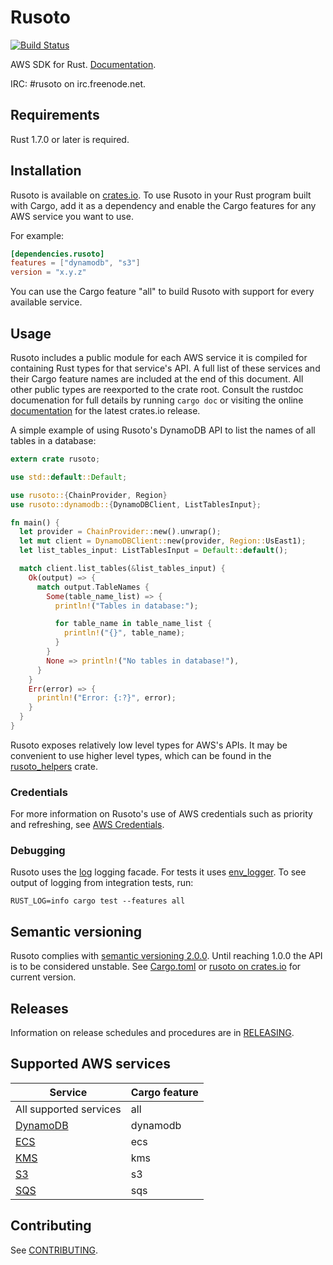 # Rusoto

[![Build Status](https://travis-ci.org/rusoto/rusoto.svg?branch=master)](https://travis-ci.org/rusoto/rusoto)

AWS SDK for Rust. [Documentation](https://rusoto.github.io/rusoto/rusoto/index.html).

IRC: #rusoto on irc.freenode.net.

## Requirements

Rust 1.7.0 or later is required.

## Installation

Rusoto is available on [crates.io](https://crates.io/crates/rusoto).
To use Rusoto in your Rust program built with Cargo, add it as a dependency and enable the Cargo features for any AWS service you want to use.

For example:

``` toml
[dependencies.rusoto]
features = ["dynamodb", "s3"]
version = "x.y.z"
```

You can use the Cargo feature "all" to build Rusoto with support for every available service.

## Usage

Rusoto includes a public module for each AWS service it is compiled for containing Rust types for that service's API.
A full list of these services and their Cargo feature names are included at the end of this document.
All other public types are reexported to the crate root.
Consult the rustdoc documenation for full details by running `cargo doc` or visiting the online [documentation](https://rusoto.github.io/rusoto/rusoto/index.html) for the latest crates.io release.

A simple example of using Rusoto's DynamoDB API to list the names of all tables in a database:

```rust
extern crate rusoto;

use std::default::Default;

use rusoto::{ChainProvider, Region}
use rusoto::dynamodb::{DynamoDBClient, ListTablesInput};

fn main() {
  let provider = ChainProvider::new().unwrap();
  let mut client = DynamoDBClient::new(provider, Region::UsEast1);
  let list_tables_input: ListTablesInput = Default::default();

  match client.list_tables(&list_tables_input) {
    Ok(output) => {
      match output.TableNames {
        Some(table_name_list) => {
          println!("Tables in database:");

          for table_name in table_name_list {
            println!("{}", table_name);
          }
        }
        None => println!("No tables in database!"),
      }
    }
    Err(error) => {
      println!("Error: {:?}", error);
    }
  }
}
```

Rusoto exposes relatively low level types for AWS's APIs.
It may be convenient to use higher level types, which can be found in the [rusoto_helpers](https://github.com/rusoto/rusoto_helpers) crate.

### Credentials

For more information on Rusoto's use of AWS credentials such as priority and refreshing, see [AWS Credentials](AWS-CREDENTIALS.md).

### Debugging

Rusoto uses the [log](https://crates.io/crates/log/) logging facade.
For tests it uses [env_logger](https://crates.io/crates/env_logger/).
To see output of logging from integration tests, run:

`RUST_LOG=info cargo test --features all`

## Semantic versioning

Rusoto complies with [semantic versioning 2.0.0](http://semver.org/).
Until reaching 1.0.0 the API is to be considered unstable.
See [Cargo.toml](Cargo.toml) or [rusoto on crates.io](https://crates.io/crates/rusoto) for current version.

## Releases

Information on release schedules and procedures are in [RELEASING](RELEASING.md).

## Supported AWS services

Service | Cargo feature
--------|--------------
All supported services | all
[DynamoDB](https://aws.amazon.com/dynamodb/) | dynamodb
[ECS](https://aws.amazon.com/ecs/) | ecs
[KMS](https://aws.amazon.com/kms/) | kms
[S3](https://aws.amazon.com/s3/) | s3
[SQS](https://aws.amazon.com/sqs/) | sqs

## Contributing

See [CONTRIBUTING](CONTRIBUTING.md).
